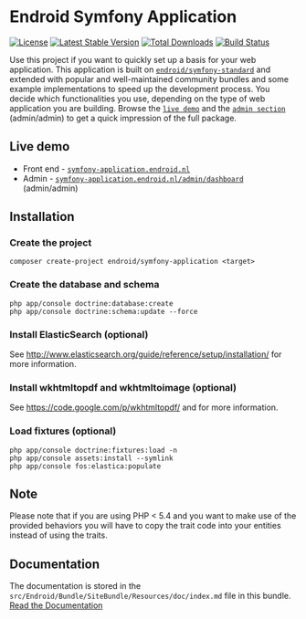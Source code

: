# Endroid Symfony Application

[![License](https://poser.pugx.org/endroid/symfony-application/license.png)](https://packagist.org/packages/endroid/symfony-application)
[![Latest Stable Version](https://poser.pugx.org/endroid/symfony-application/v/stable.png)](https://packagist.org/packages/endroid/symfony-application)
[![Total Downloads](https://poser.pugx.org/endroid/symfony-application/downloads.png)](https://packagist.org/packages/endroid/symfony-application)
[![Build Status](https://travis-ci.org/endroid/symfony-application.png?branch=master)](https://travis-ci.org/endroid/symfony-application)

Use this project if you want to quickly set up a basis for your web application. This application
is built on [`endroid/symfony-standard`](https://github.com/symfony/symfony-standard) and extended
with popular and well-maintained community bundles and some example implementations to speed up the
development process. You decide which functionalities you use, depending on the type of web
application you are building. Browse the [`live demo`](http://symfony-application.endroid.nl/) and
the [`admin section`](http://symfony-application.endroid.nl/admin/dashboard) (admin/admin)
to get a quick impression of the full package.

## Live demo

  * Front end - [`symfony-application.endroid.nl`](http://symfony-application.endroid.nl/)
  * Admin - [`symfony-application.endroid.nl/admin/dashboard`](http://symfony-application.endroid.nl/admin/dashboard) (admin/admin)

## Installation

### Create the project

    composer create-project endroid/symfony-application <target>

### Create the database and schema

    php app/console doctrine:database:create
    php app/console doctrine:schema:update --force

### Install ElasticSearch (optional)

See http://www.elasticsearch.org/guide/reference/setup/installation/ for more information.

### Install wkhtmltopdf and wkhtmltoimage (optional)

See https://code.google.com/p/wkhtmltopdf/ and  for more information.

### Load fixtures (optional)

    php app/console doctrine:fixtures:load -n
    php app/console assets:install --symlink
    php app/console fos:elastica:populate

## Note

Please note that if you are using PHP < 5.4 and you want to make use of the provided behaviors
you will have to copy the trait code into your entities instead of using the traits.

## Documentation

The documentation is stored in the `src/Endroid/Bundle/SiteBundle/Resources/doc/index.md` file in this bundle.
[Read the Documentation](https://github.com/endroid/symfony-application/tree/master/src/Endroid/Bundle/SiteBundle/Resources/doc/index.md)
